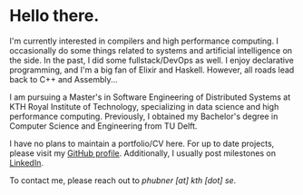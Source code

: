 # Hello there.

I'm currently interested in compilers and high performance computing.
I occasionally do some things related to systems and artificial intelligence on the side.
In the past, I did some fullstack/DevOps as well.
I enjoy declarative programming, and I'm a big fan of Elixir and Haskell.
However, all roads lead back to C++ and Assembly...

I am pursuing a Master's in Software Engineering of Distributed Systems at KTH Royal Institute of Technology, specializing in data science and high performance computing.
Previously, I obtained my Bachelor's degree in Computer Science and Engineering from TU Delft.


I have no plans to maintain a portfolio/CV here.
For up to date projects, please visit my [GitHub profile](https://github.com/Arraying).
Additionally, I usually post milestones on [LinkedIn](https://www.linkedin.com/in/ph02/).

To contact me, please reach out to *phubner [at] kth [dot] se*.

